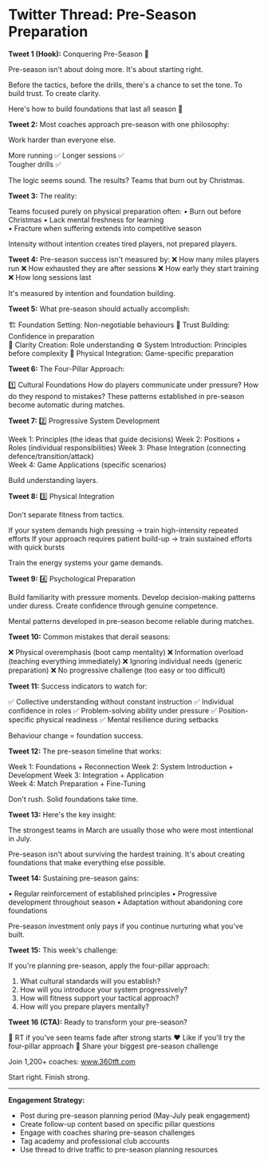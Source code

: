 # Twitter Thread: Pre-Season Preparation

**Tweet 1 (Hook):**
Conquering Pre-Season 💪

Pre-season isn't about doing more. It's about starting right.

Before the tactics, before the drills, there's a chance to set the tone. To build trust. To create clarity.

Here's how to build foundations that last all season 🧵

**Tweet 2:**
Most coaches approach pre-season with one philosophy:

Work harder than everyone else.

More running ✅
Longer sessions ✅  
Tougher drills ✅

The logic seems sound. The results? Teams that burn out by Christmas.

**Tweet 3:**
The reality:

Teams focused purely on physical preparation often:
• Burn out before Christmas
• Lack mental freshness for learning  
• Fracture when suffering extends into competitive season

Intensity without intention creates tired players, not prepared players.

**Tweet 4:**
Pre-season success isn't measured by:
❌ How many miles players run
❌ How exhausted they are after sessions
❌ How early they start training
❌ How long sessions last

It's measured by intention and foundation building.

**Tweet 5:**
What pre-season should actually accomplish:

🏗️ Foundation Setting: Non-negotiable behaviours
🤝 Trust Building: Confidence in preparation  
🎯 Clarity Creation: Role understanding
⚙️ System Introduction: Principles before complexity
💪 Physical Integration: Game-specific preparation

**Tweet 6:**
The Four-Pillar Approach:

1️⃣ Cultural Foundations
How do players communicate under pressure? How do they respond to mistakes? These patterns established in pre-season become automatic during matches.

**Tweet 7:**
2️⃣ Progressive System Development

Week 1: Principles (the ideas that guide decisions)
Week 2: Positions + Roles (individual responsibilities)
Week 3: Phase Integration (connecting defence/transition/attack)  
Week 4: Game Applications (specific scenarios)

Build understanding layers.

**Tweet 8:**
3️⃣ Physical Integration

Don't separate fitness from tactics.

If your system demands high pressing → train high-intensity repeated efforts
If your approach requires patient build-up → train sustained efforts with quick bursts

Train the energy systems your game demands.

**Tweet 9:**
4️⃣ Psychological Preparation

Build familiarity with pressure moments.
Develop decision-making patterns under duress.
Create confidence through genuine competence.

Mental patterns developed in pre-season become reliable during matches.

**Tweet 10:**
Common mistakes that derail seasons:

❌ Physical overemphasis (boot camp mentality)
❌ Information overload (teaching everything immediately)
❌ Ignoring individual needs (generic preparation)
❌ No progressive challenge (too easy or too difficult)

**Tweet 11:**
Success indicators to watch for:

✅ Collective understanding without constant instruction
✅ Individual confidence in roles
✅ Problem-solving ability under pressure
✅ Position-specific physical readiness
✅ Mental resilience during setbacks

Behaviour change = foundation success.

**Tweet 12:**
The pre-season timeline that works:

Week 1: Foundations + Reconnection
Week 2: System Introduction + Development
Week 3: Integration + Application  
Week 4: Match Preparation + Fine-Tuning

Don't rush. Solid foundations take time.

**Tweet 13:**
Here's the key insight:

The strongest teams in March are usually those who were most intentional in July.

Pre-season isn't about surviving the hardest training.
It's about creating foundations that make everything else possible.

**Tweet 14:**
Sustaining pre-season gains:

• Regular reinforcement of established principles
• Progressive development throughout season
• Adaptation without abandoning core foundations

Pre-season investment only pays if you continue nurturing what you've built.

**Tweet 15:**
This week's challenge:

If you're planning pre-season, apply the four-pillar approach:

1. What cultural standards will you establish?
2. How will you introduce your system progressively?
3. How will fitness support your tactical approach?
4. How will you prepare players mentally?

**Tweet 16 (CTA):**
Ready to transform your pre-season?

🔄 RT if you've seen teams fade after strong starts
❤️ Like if you'll try the four-pillar approach
💬 Share your biggest pre-season challenge

Join 1,200+ coaches: www.360tft.com

Start right. Finish strong.

---

**Engagement Strategy:**
- Post during pre-season planning period (May-July peak engagement)
- Create follow-up content based on specific pillar questions
- Engage with coaches sharing pre-season challenges
- Tag academy and professional club accounts
- Use thread to drive traffic to pre-season planning resources